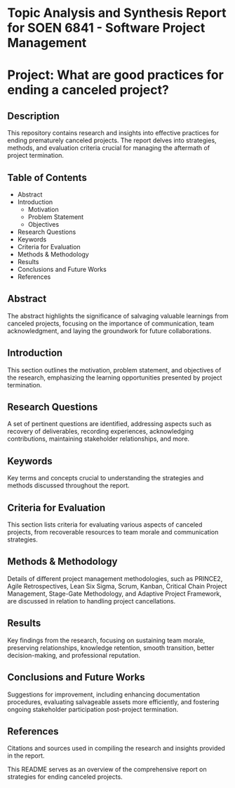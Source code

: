 # Topic Analysis and Synthesis Report for SOEN 6841 - Software Project Management

# Project: What are good practices for ending a canceled project?

## Description
This repository contains research and insights into effective practices for ending prematurely canceled projects. The report delves into strategies, methods, and evaluation criteria crucial for managing the aftermath of project termination. 

## Table of Contents
- Abstract
- Introduction
    - Motivation
    - Problem Statement
    - Objectives
- Research Questions
- Keywords
- Criteria for Evaluation
- Methods & Methodology
- Results
- Conclusions and Future Works
- References

## Abstract
The abstract highlights the significance of salvaging valuable learnings from canceled projects, focusing on the importance of communication, team acknowledgment, and laying the groundwork for future collaborations.

## Introduction
This section outlines the motivation, problem statement, and objectives of the research, emphasizing the learning opportunities presented by project termination.

## Research Questions
A set of pertinent questions are identified, addressing aspects such as recovery of deliverables, recording experiences, acknowledging contributions, maintaining stakeholder relationships, and more.

## Keywords
Key terms and concepts crucial to understanding the strategies and methods discussed throughout the report.

## Criteria for Evaluation
This section lists criteria for evaluating various aspects of canceled projects, from recoverable resources to team morale and communication strategies.

## Methods & Methodology
Details of different project management methodologies, such as PRINCE2, Agile Retrospectives, Lean Six Sigma, Scrum, Kanban, Critical Chain Project Management, Stage-Gate Methodology, and Adaptive Project Framework, are discussed in relation to handling project cancellations.

## Results
Key findings from the research, focusing on sustaining team morale, preserving relationships, knowledge retention, smooth transition, better decision-making, and professional reputation.

## Conclusions and Future Works
Suggestions for improvement, including enhancing documentation procedures, evaluating salvageable assets more efficiently, and fostering ongoing stakeholder participation post-project termination.

## References
Citations and sources used in compiling the research and insights provided in the report.

This README serves as an overview of the comprehensive report on strategies for ending canceled projects.
